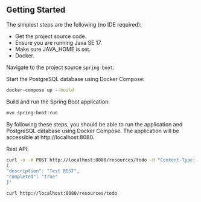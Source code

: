 ## Getting Started

The simplest steps are the following (no IDE required):

* Get the project source code.
* Ensure you are running Java SE 17.
* Make sure JAVA_HOME is set.
* Docker.

Navigate to the project source `spring-boot`.

Start the PostgreSQL database using Docker Compose:

```bash
docker-compose up --build
```

Build and run the Spring Boot application:

```bash
mvn spring-boot:run
```

By following these steps, you should be able to run the application and PostgreSQL database using Docker Compose. The application will be accessible at http://localhost:8080.

Rest API:

```bash
curl -v -X POST http://localhost:8080/resources/todo -H "Content-Type: application/json" -d '
{
"description": "Test REST",
"completed": "true"
}'

curl http://localhost:8080/resources/todo
```
